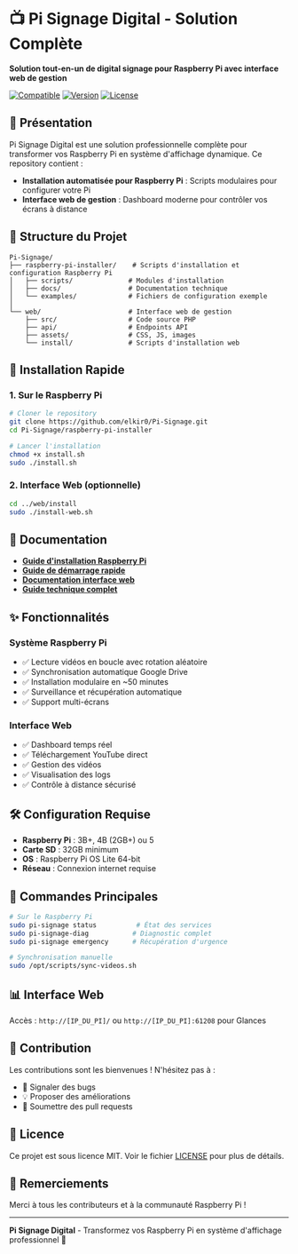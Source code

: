 # 📺 Pi Signage Digital - Solution Complète

**Solution tout-en-un de digital signage pour Raspberry Pi avec interface web de gestion**

[![Compatible](https://img.shields.io/badge/Compatible-Pi%203B%2B%20%7C%204B%20%7C%205-green.svg)](https://www.raspberrypi.org/)
[![Version](https://img.shields.io/badge/Version-2.0.0-blue.svg)]()
[![License](https://img.shields.io/badge/License-MIT-yellow.svg)]()

## 🎯 Présentation

Pi Signage Digital est une solution professionnelle complète pour transformer vos Raspberry Pi en système d'affichage dynamique. Ce repository contient :

- **Installation automatisée pour Raspberry Pi** : Scripts modulaires pour configurer votre Pi
- **Interface web de gestion** : Dashboard moderne pour contrôler vos écrans à distance

## 📁 Structure du Projet

```
Pi-Signage/
├── raspberry-pi-installer/    # Scripts d'installation et configuration Raspberry Pi
│   ├── scripts/              # Modules d'installation
│   ├── docs/                 # Documentation technique
│   └── examples/             # Fichiers de configuration exemple
│
└── web/                      # Interface web de gestion
    ├── src/                  # Code source PHP
    ├── api/                  # Endpoints API
    ├── assets/               # CSS, JS, images
    └── install/              # Scripts d'installation web
```

## 🚀 Installation Rapide

### 1. Sur le Raspberry Pi

```bash
# Cloner le repository
git clone https://github.com/elkir0/Pi-Signage.git
cd Pi-Signage/raspberry-pi-installer

# Lancer l'installation
chmod +x install.sh
sudo ./install.sh
```

### 2. Interface Web (optionnelle)

```bash
cd ../web/install
sudo ./install-web.sh
```

## 📖 Documentation

- **[Guide d'installation Raspberry Pi](raspberry-pi-installer/docs/README.md)**
- **[Guide de démarrage rapide](raspberry-pi-installer/docs/quickstart_guide.md)**
- **[Documentation interface web](web/docs/INSTALL.md)**
- **[Guide technique complet](raspberry-pi-installer/docs/technical_guide.md)**

## ✨ Fonctionnalités

### Système Raspberry Pi
- ✅ Lecture vidéos en boucle avec rotation aléatoire
- ✅ Synchronisation automatique Google Drive
- ✅ Installation modulaire en ~50 minutes
- ✅ Surveillance et récupération automatique
- ✅ Support multi-écrans

### Interface Web
- ✅ Dashboard temps réel
- ✅ Téléchargement YouTube direct
- ✅ Gestion des vidéos
- ✅ Visualisation des logs
- ✅ Contrôle à distance sécurisé

## 🛠️ Configuration Requise

- **Raspberry Pi** : 3B+, 4B (2GB+) ou 5
- **Carte SD** : 32GB minimum
- **OS** : Raspberry Pi OS Lite 64-bit
- **Réseau** : Connexion internet requise

## 🔧 Commandes Principales

```bash
# Sur le Raspberry Pi
sudo pi-signage status          # État des services
sudo pi-signage-diag           # Diagnostic complet
sudo pi-signage emergency      # Récupération d'urgence

# Synchronisation manuelle
sudo /opt/scripts/sync-videos.sh
```

## 📊 Interface Web

Accès : `http://[IP_DU_PI]/` ou `http://[IP_DU_PI]:61208` pour Glances

## 🤝 Contribution

Les contributions sont les bienvenues ! N'hésitez pas à :
- 🐛 Signaler des bugs
- 💡 Proposer des améliorations
- 🔧 Soumettre des pull requests

## 📄 Licence

Ce projet est sous licence MIT. Voir le fichier [LICENSE](LICENSE) pour plus de détails.

## 🙏 Remerciements

Merci à tous les contributeurs et à la communauté Raspberry Pi !

---

**Pi Signage Digital** - Transformez vos Raspberry Pi en système d'affichage professionnel 🚀
